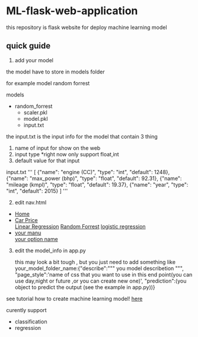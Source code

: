 # ML-flask-web-application

this repository is flask website for deploy machine learning model

## quick guide

1. add your model

the model have to store in models folder

for example model random forrest

models
  - random_forrest
    - scaler.pkl
    - model.pkl
    - input.txt
   
the input.txt is the input info for the model that contain 3 thing 
1. name of input for show on the web
2. input type *right now only support float,int
3. default value for that input

input.txt
'''
[
{"name": "engine (CC)", "type": "int", "default": 1248},
{"name": "max_power (bhp)", "type": "float", "default": 92.31},
{"name": "mileage (kmpl)", "type": "float", "default": 19.37},
{"name": "year", "type": "int", "default": 2015}
]
'''

2. edit nav.html

<nav>
    <ul>
        <li><a href="/">Home</a></li>
        <li class="dropdown">
            <a href="#">Car Price</a>
            <div class="dropdown-content">
                <a href="{{ url_for('ml_predict', model_name='linear_regression') }}">Linear Regression</a>
                <a href="{{ url_for('ml_predict', model_name='random_forrest') }}">Random Forrest</a>
                <a href="{{ url_for('ml_predict', model_name='logistic_regression') }}">logistic regression</a>
            </div>
        </li>
        <li class="dropdown">
            <a href="#">your manu</a>
            <div class="dropdown-content">
                <a href="{{ url_for('ml_predict', model_name='your model foler name') }}">your option name</a>
            </div>
        </li>
    </ul>
</nav>
   
3. edit the model_info in app.py

   this may look a bit tough , but you just need to add something like
   your_model_folder_name:{"describe":"""
                                     you model describetion
                                      """,
                                "page_style":'name of css that you want to use in this end point(you can use day,night or future ,or you can create new one)',
                                "prediction":(you object to predict the output (see the example in app.py))}
   

see tutorial how to create machine learning model! [here](https://github.com/iforgeti/ML-homework.git)

curently support 
- classification
- regression


